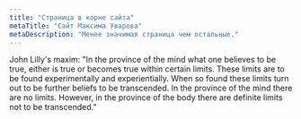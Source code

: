 ```yaml
---
title: "Страница в корне сайта"
metaTitle: "Сайт Максима Уварова"
metaDescription: "Менее значимая страница чем остальные."
---
```


John Lilly's maxim: "In the province of the mind what one believes to be true, either is true or becomes true within certain limits. These limits are to be found experimentally and experientially. When so found these limits turn out to be further beliefs to be transcended. In the province of the mind there are no limits. However, in the province of the body there are definite limits not to be transcended."